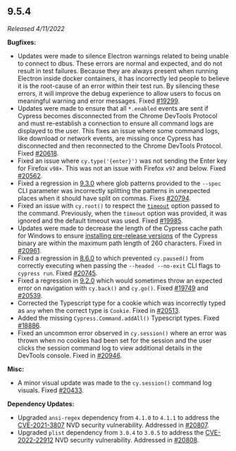 ## 9.5.4

_Released 4/11/2022_

**Bugfixes:**

- Updates were made to silence Electron warnings related to being unable to
  connect to dbus. These errors are normal and expected, and do not result in
  test failures. Because they are always present when running Electron inside
  docker containers, it has incorrectly led people to believe it is the
  root-cause of an error within their test run. By silencing these errors, it
  will improve the debug experience to allow users to focus on meaningful
  warning and error messages. Fixed
  [#19299](https://github.com/cypress-io/cypress/issues/19299).
- Updates were made to ensure that all `*.enabled` events are sent if Cypress
  becomes disconnected from the Chrome DevTools Protocol and must re-establish a
  connection to ensure all command logs are displayed to the user. This fixes an
  issue where some command logs, like download or network events, are missing
  once Cypress has disconnected and then reconnected to the Chrome DevTools
  Protocol. Fixed [#20618](https://github.com/cypress-io/cypress/issues/20618).
- Fixed an issue where `cy.type('{enter}')` was not sending the Enter key for
  Firefox `v98+`. This was not an issue with Firefox `v97` and below. Fixed
  [#20562](https://github.com/cypress-io/cypress/issues/20562).
- Fixed a regression in [9.3.0](/guides/references/changelog#9-3-0) where glob
  patterns provided to the `--spec` CLI parameter was incorrectly splitting the
  patterns in unexpected places when it should have split on commas. Fixes
  [#20794](https://github.com/cypress-io/cypress/issues/20794).
- Fixed an issue with `cy.root()` to respect the
  [`timeout`](/api/commands/root#Arguments) option passed to the command.
  Previously, when the `timeout` option was provided, it was ignored and the
  default timeout was used. Fixed
  [#19985](https://github.com/cypress-io/cypress/issues/19985).
- Updates were made to decrease the length of the Cypress cache path for Windows
  to ensure
  [installing pre-release versions](/guides/getting-started/installing-cypress#Install-pre-release-version)
  of the Cypress binary are within the maximum path length of 260 characters.
  Fixed in [#20961](https://github.com/cypress-io/cypress/pulls/20961).
- Fixed a regression in [8.6.0](/guides/references/changelog#8-6-0) to which
  prevented `cy.paused()` from correctly executing when passing the
  `--headed --no-exit` CLI flags to `cypress run`. Fixed
  [#20745](https://github.com/cypress-io/cypress/issues/20745).
- Fixed a regression in [9.2.0](/guides/references/changelog#9-2-0) which would
  sometimes throw an expected error on navigation with `cy.back()` and
  `cy.go()`. Fixed [#19749](https://github.com/cypress-io/cypress/issues/19749)
  and [#20539](https://github.com/cypress-io/cypress/issues/20539).
- Corrected the Typescript type for a cookie which was incorrectly typed as
  `any` when the correct type is `Cookie`. Fixed in
  [#20513](https://github.com/cypress-io/cypress/pull/20513).
- Added the missing `Cypress.Command.addAll()` Typescript types. Fixed
  [#18886](https://github.com/cypress-io/cypress/issue/18886).
- Fixed an uncommon error observed in `cy.session()` where an error was thrown
  when no cookies had been set for the session and the user clicks the session
  command log to view additional details in the DevTools console. Fixed in
  [#20946](https://github.com/cypress-io/cypress/pull/20946).

**Misc:**

- A minor visual update was made to the `cy.session()` command log visuals.
  Fixed [#20433](https://github.com/cypress-io/cypress/issues/20433).

**Dependency Updates:**

- Upgraded `ansi-regex` dependency from `4.1.0` to `4.1.1` to address the
  [CVE-2021-3807](https://nvd.nist.gov/vuln/detail/CVE-2021-3807) NVD security
  vulnerability. Addressed in
  [#20807](https://github.com/cypress-io/cypress/pull/20807).
- Upgraded `plist` dependency from `3.0.4` to `3.0.5` to address the
  [CVE-2022-22912](https://nvd.nist.gov/vuln/detail/CVE-2022-22912) NVD security
  vulnerability. Addressed in
  [#20808](https://github.com/cypress-io/cypress/pull/20808).
